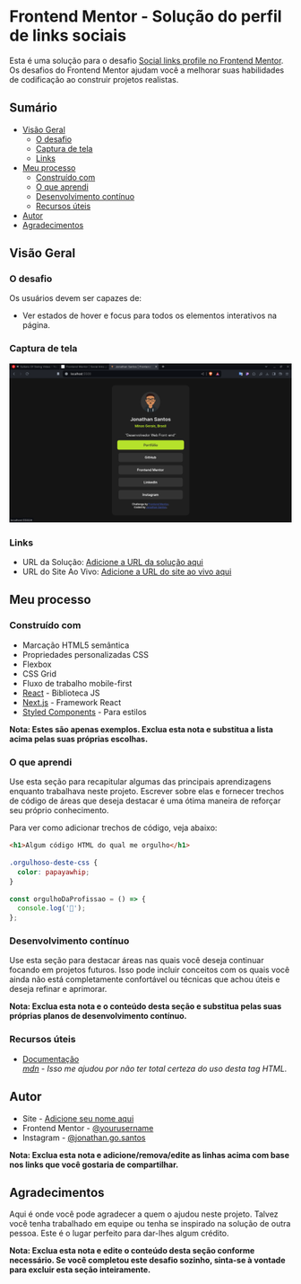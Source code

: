 # Frontend Mentor - Solução do perfil de links sociais

Esta é uma solução para o desafio [Social links profile no Frontend Mentor](https://www.frontendmentor.io/challenges/social-links-profile-UG32l9m6dQ). Os desafios do Frontend Mentor ajudam você a melhorar suas habilidades de codificação ao construir projetos realistas.

## Sumário

- [Visão Geral](#visão-geral)
  - [O desafio](#o-desafio)
  - [Captura de tela](#captura-de-tela)
  - [Links](#links)
- [Meu processo](#meu-processo)
  - [Construído com](#construído-com)
  - [O que aprendi](#o-que-aprendi)
  - [Desenvolvimento contínuo](#desenvolvimento-contínuo)
  - [Recursos úteis](#recursos-úteis)
- [Autor](#autor)
- [Agradecimentos](#agradecimentos)

## Visão Geral

### O desafio

Os usuários devem ser capazes de:

- Ver estados de hover e focus para todos os elementos interativos na página.

### Captura de tela

![](./assets/images/website.png)

### Links

- URL da Solução: [Adicione a URL da solução aqui](https://your-solution-url.com)
- URL do Site Ao Vivo: [Adicione a URL do site ao vivo aqui](https://your-live-site-url.com)

## Meu processo

### Construído com

- Marcação HTML5 semântica
- Propriedades personalizadas CSS
- Flexbox
- CSS Grid
- Fluxo de trabalho mobile-first
- [React](https://reactjs.org/) - Biblioteca JS
- [Next.js](https://nextjs.org/) - Framework React
- [Styled Components](https://styled-components.com/) - Para estilos

**Nota: Estes são apenas exemplos. Exclua esta nota e substitua a lista acima pelas suas próprias escolhas.**

### O que aprendi

Use esta seção para recapitular algumas das principais aprendizagens enquanto trabalhava neste projeto. Escrever sobre elas e fornecer trechos de código de áreas que deseja destacar é uma ótima maneira de reforçar seu próprio conhecimento.

Para ver como adicionar trechos de código, veja abaixo:

```html
<h1>Algum código HTML do qual me orgulho</h1>
```

```css
.orgulhoso-deste-css {
  color: papayawhip;
}
```

```js
const orgulhoDaProfissao = () => {
  console.log('🎉');
};
```

### Desenvolvimento contínuo

Use esta seção para destacar áreas nas quais você deseja continuar focando em projetos futuros. Isso pode incluir conceitos com os quais você ainda não está completamente confortável ou técnicas que achou úteis e deseja refinar e aprimorar.

**Nota: Exclua esta nota e o conteúdo desta seção e substitua pelas suas próprias planos de desenvolvimento contínuo.**

### Recursos úteis

- [Documentação <address> mdn](https://developer.mozilla.org/pt-BR/docs/Web/HTML/Element/address) - Isso me ajudou por não ter total certeza do uso desta tag HTML.

## Autor

- Site - [Adicione seu nome aqui](https://www.your-site.com)
- Frontend Mentor - [@yourusername](https://www.frontendmentor.io/profile/yourusername)
- Instagram - [@jonathan.go.santos](https://www.twitter.com/yourusername)

**Nota: Exclua esta nota e adicione/remova/edite as linhas acima com base nos links que você gostaria de compartilhar.**

## Agradecimentos

Aqui é onde você pode agradecer a quem o ajudou neste projeto. Talvez você tenha trabalhado em equipe ou tenha se inspirado na solução de outra pessoa. Este é o lugar perfeito para dar-lhes algum crédito.

**Nota: Exclua esta nota e edite o conteúdo desta seção conforme necessário. Se você completou este desafio sozinho, sinta-se à vontade para excluir esta seção inteiramente.**
